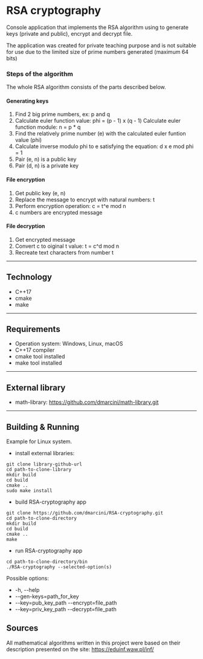 # RSA cryptography

Console application that implements the RSA algorithm using to
generate keys (private and public), encrypt and decrypt file.

The application was created for private teaching
purpose and is not suitable for use due to the limited
size of prime numbers generated (maximum 64 bits)

### Steps of the algorithm

The whole RSA algorithm consists of the parts described below.

#### Generating keys

1. Find 2 big prime numbers, ex: p and q
2. Calculate euler function value: phi = (p - 1) x (q - 1)
   Calculate euler function module: n = p * q
3. Find the relatively prime number (e) with the calculated
   euler funtion value (phi)
4. Calculate inverse modulo phi to e
   satisfying the equation: d x e mod phi = 1
5. Pair (e, n) is a public key
6. Pair (d, n) is a private key

#### File encryption

1. Get public key (e, n)
2. Replace the message to encrypt with natural numbers: t
3. Perform encryption operation: c = t^e mod n
4. c numbers are encrypted message

#### File decryption

1. Get encrypted message
2. Convert c to oiginal t value: t = c^d mod n
3. Recreate text characters from number t

---

## Technology
* C++17
* cmake
* make

---

## Requirements
* Operation system: Windows, Linux, macOS
* C++17 compiler
* cmake tool installed
* make tool installed
---

## External library
* math-library: https://github.com/dmarcini/math-library.git
---

## Building & Running
Example for Linux system.
* install external libraries:
```
git clone library-github-url
cd path-to-clone-library
mkdir build
cd build
cmake ..
sudo make install
```
* build RSA-cryptography app
```
git clone https://github.com/dmarcini/RSA-cryptography.git
cd path-to-clone-directory
mkdir build
cd build
cmake ..
make
```
* run RSA-cryptography app
```
cd path-to-clone-directory/bin
./RSA-cryptography --selected-option(s)
```
Possible options:
* -h, --help
* --gen-keys=path_for_key
* --key=pub_key_path --encrypt=file_path
* --key=priv_key_path --decrypt=file_path

## Sources
All mathematical algorithms written in this project were based on
their description presented on the site:
https://eduinf.waw.pl/inf/
